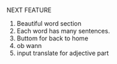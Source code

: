 NEXT FEATURE
1. Beautiful word section
2. Each word has many sentences.
3. Buttom for back to home
4. ob wann
5. input translate for adjective part


<!-- https://blog.logrocket.com/how-to-use-ejs-template-node-js-application/ -->
<!-- https://stackoverflow.com/questions/30535309/where-should-i-define-js-function-to-call-in-ejs-template -->